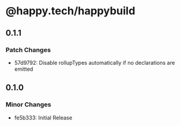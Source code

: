 # @happy.tech/happybuild

## 0.1.1

### Patch Changes

- 57d9792: Disable rollupTypes automatically if no declarations are emitted

## 0.1.0

### Minor Changes

- fe5b333: Initial Release
